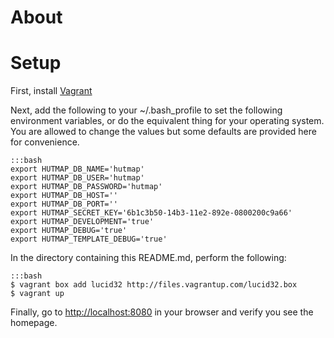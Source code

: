 # About #

# Setup #

First, install [Vagrant](http://www.vagrantup.com) 

Next, add the following to your ~/.bash\_profile to set the following environment
variables, or do the equivalent thing for your operating system. You are
allowed to change the values but some defaults are provided here for
convenience.

    :::bash
    export HUTMAP_DB_NAME='hutmap' 
    export HUTMAP_DB_USER='hutmap'
    export HUTMAP_DB_PASSWORD='hutmap'
    export HUTMAP_DB_HOST=''
    export HUTMAP_DB_PORT=''
    export HUTMAP_SECRET_KEY='6b1c3b50-14b3-11e2-892e-0800200c9a66'
    export HUTMAP_DEVELOPMENT='true'
    export HUTMAP_DEBUG='true'
    export HUTMAP_TEMPLATE_DEBUG='true'

In the directory containing this README.md, perform the following:

    :::bash
    $ vagrant box add lucid32 http://files.vagrantup.com/lucid32.box
    $ vagrant up

Finally, go to <http://localhost:8080> in your browser and verify you see the homepage.
